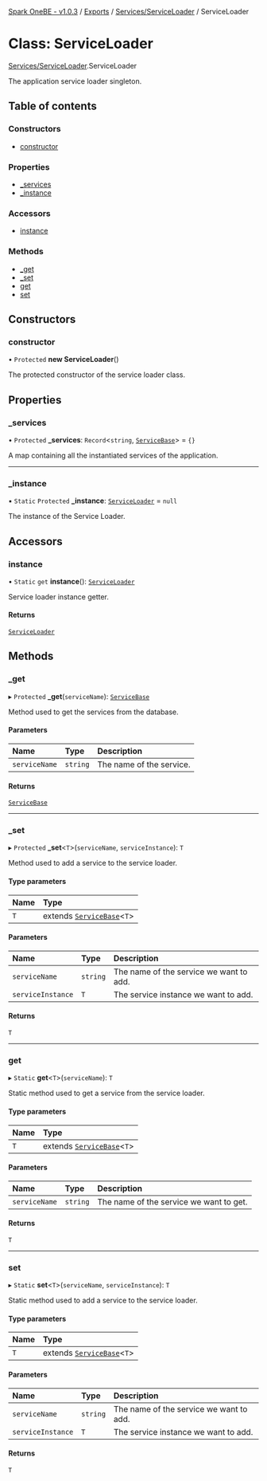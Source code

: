 [Spark OneBE - v1.0.3](../README.md) / [Exports](../modules.md) / [Services/ServiceLoader](../modules/Services_ServiceLoader.md) / ServiceLoader

# Class: ServiceLoader

[Services/ServiceLoader](../modules/Services_ServiceLoader.md).ServiceLoader

The application service loader singleton.

## Table of contents

### Constructors

- [constructor](Services_ServiceLoader.ServiceLoader.md#constructor)

### Properties

- [\_services](Services_ServiceLoader.ServiceLoader.md#_services)
- [\_instance](Services_ServiceLoader.ServiceLoader.md#_instance)

### Accessors

- [instance](Services_ServiceLoader.ServiceLoader.md#instance)

### Methods

- [\_get](Services_ServiceLoader.ServiceLoader.md#_get)
- [\_set](Services_ServiceLoader.ServiceLoader.md#_set)
- [get](Services_ServiceLoader.ServiceLoader.md#get)
- [set](Services_ServiceLoader.ServiceLoader.md#set)

## Constructors

### constructor

• `Protected` **new ServiceLoader**()

The protected constructor of the service loader class.

## Properties

### \_services

• `Protected` **\_services**: `Record`<`string`, [`ServiceBase`](Services_ServiceBase.ServiceBase.md)\> = `{}`

A map containing all the instantiated services of the application.

___

### \_instance

▪ `Static` `Protected` **\_instance**: [`ServiceLoader`](Services_ServiceLoader.ServiceLoader.md) = `null`

The instance of the Service Loader.

## Accessors

### instance

• `Static` `get` **instance**(): [`ServiceLoader`](Services_ServiceLoader.ServiceLoader.md)

Service loader instance getter.

#### Returns

[`ServiceLoader`](Services_ServiceLoader.ServiceLoader.md)

## Methods

### \_get

▸ `Protected` **_get**(`serviceName`): [`ServiceBase`](Services_ServiceBase.ServiceBase.md)

Method used to get the services from the database.

#### Parameters

| Name | Type | Description |
| :------ | :------ | :------ |
| `serviceName` | `string` | The name of the service. |

#### Returns

[`ServiceBase`](Services_ServiceBase.ServiceBase.md)

___

### \_set

▸ `Protected` **_set**<`T`\>(`serviceName`, `serviceInstance`): `T`

Method used to add a service to the service loader.

#### Type parameters

| Name | Type |
| :------ | :------ |
| `T` | extends [`ServiceBase`](Services_ServiceBase.ServiceBase.md)<`T`\> |

#### Parameters

| Name | Type | Description |
| :------ | :------ | :------ |
| `serviceName` | `string` | The name of the service we want to add. |
| `serviceInstance` | `T` | The service instance we want to add. |

#### Returns

`T`

___

### get

▸ `Static` **get**<`T`\>(`serviceName`): `T`

Static method used to get a service from the service loader.

#### Type parameters

| Name | Type |
| :------ | :------ |
| `T` | extends [`ServiceBase`](Services_ServiceBase.ServiceBase.md)<`T`\> |

#### Parameters

| Name | Type | Description |
| :------ | :------ | :------ |
| `serviceName` | `string` | The name of the service we want to get. |

#### Returns

`T`

___

### set

▸ `Static` **set**<`T`\>(`serviceName`, `serviceInstance`): `T`

Static method used to add a service to the service loader.

#### Type parameters

| Name | Type |
| :------ | :------ |
| `T` | extends [`ServiceBase`](Services_ServiceBase.ServiceBase.md)<`T`\> |

#### Parameters

| Name | Type | Description |
| :------ | :------ | :------ |
| `serviceName` | `string` | The name of the service we want to add. |
| `serviceInstance` | `T` | The service instance we want to add. |

#### Returns

`T`
